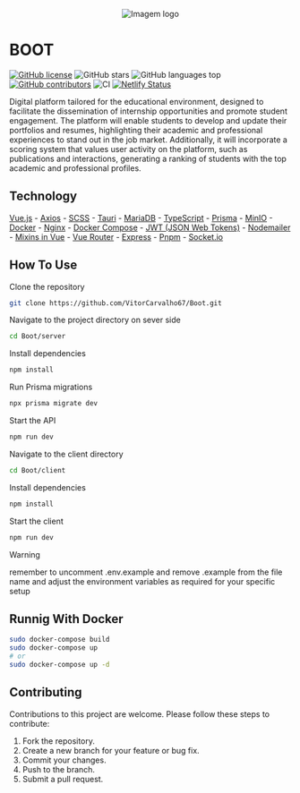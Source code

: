 <p align="center">
  <img src="https://github.com/VitorCarvalho67/Boot/assets/102667323/dd1fc8b6-12ac-4b2a-8e20-52145bfac526" alt="Imagem logo" />
</p>

# BOOT

[![GitHub license](https://img.shields.io/github/license/vitorcarvalho67/Boot)](vitorcarvalho67/Boot/blob/master/LICENSE)
![GitHub stars](https://img.shields.io/github/stars/vitorcarvalho67/Boot)
![GitHub languages top](https://img.shields.io/github/languages/top/vitorcarvalho67/Boot)
[![GitHub contributors](https://img.shields.io/github/contributors/VitorCarvalho67/Boot)](https://github.com/VitorCarvalho67/Boot/graphs/contributors)
![CI](https://github.com/vitorcarvalho67/Boot/workflows/CI/badge.svg)
[![Netlify Status](https://api.netlify.com/api/v1/badges/a2356bd7-e1c8-4caf-b0c7-61a5f81b421a/deploy-status)](https://app.netlify.com/sites/boot-website/deploys)

Digital platform tailored for the educational environment, designed to facilitate the dissemination of internship opportunities and promote student engagement. The platform will enable students to develop and update their portfolios and resumes, highlighting their academic and professional experiences to stand out in the job market. Additionally, it will incorporate a scoring system that values user activity on the platform, such as publications and interactions, generating a ranking of students with the top academic and professional profiles.

## Technology

[Vue.js](https://vuejs.org/) -
[Axios](https://axios-http.com/) -
[SCSS](https://sass-lang.com/) -
[Tauri](https://tauri.app/) -
[MariaDB](https://mariadb.org/) -
[TypeScript](https://www.typescriptlang.org/) -
[Prisma](https://www.prisma.io/) -
[MinIO](https://min.io/) -
[Docker](https://www.docker.com/) -
[Nginx](https://nginx.org/) -
[Docker Compose](https://docs.docker.com/compose/) -
[JWT (JSON Web Tokens)](https://jwt.io/) -
[Nodemailer](https://nodemailer.com/) -
[Mixins in Vue](https://vuejs.org/guide/reusability/mixins.html) -
[Vue Router](https://router.vuejs.org/) -
[Express](https://expressjs.com/) -
[Pnpm](https://pnpm.io/) -
[Socket.io](https://socket.io/)

## How To Use

Clone the repository
```bash
git clone https://github.com/VitorCarvalho67/Boot.git
```

Navigate to the project directory on sever side
```bash
cd Boot/server
```

Install dependencies
```bash
npm install
```

Run Prisma migrations
```bash
npx prisma migrate dev
```

Start the API
```bash
npm run dev
```

Navigate to the client directory
```bash
cd Boot/client
```

Install dependencies
```bash
npm install
```

Start the client
```bash
npm run dev
```

> [!WARNING]
> remember to uncomment .env.example and remove .example from the file name and adjust the environment variables as required for your specific setup

## Runnig With Docker

```bash
sudo docker-compose build
sudo docker-compose up
# or 
sudo docker-compose up -d
```
## Contributing
Contributions to this project are welcome. Please follow these steps to contribute:

1. Fork the repository.
2. Create a new branch for your feature or bug fix.
3. Commit your changes.
4. Push to the branch.
5. Submit a pull request.
